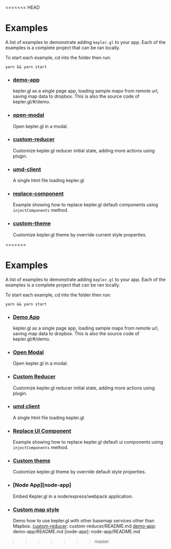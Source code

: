 <<<<<<< HEAD
# Examples

A list of examples to demonstrate adding `kepler.gl` to your app. Each of the examples is a complete project that can be ran locally.

To start each example, cd into the folder then run:

```
yarn && yarn start
```

- ### [demo-app][demo-app]

  kepler.gl as a single page app, loading sample maps from remote url, saving map data to dropbox. This is also the source code of kepler.gl/#/demo.

- ### [open-modal][open-modal]
  Open kepler.gl in a modal.

- ### [custom-reducer][custom-reducer]
  Customize kepler.gl reducer initial state, adding more actions using plugin.

- ### [umd-client][umd-client]
  A single html file loading kepler.gl

- ### [replace-component][replace-component]
  Example showing how to replace kepler.gl default components using `injectComponents` method.

- ### [custom-theme][custom-theme]
  Customize kepler.gl theme by override current style properties.


[custom-reducer]: custom-reducer/README.md
[demo-app]: demo-app/README.md
[open-modal]: open-modal/README.md
[umd-client]: umd-client/README.md
[replace-component]: replace-component/README.md
[custom-theme]: custom-theme/README.md
=======
# Examples

A list of examples to demonstrate adding `kepler.gl` to your app. Each of the examples is a complete project that can be ran locally.

To start each example, cd into the folder then run:

```
yarn && yarn start
```

- ### [Demo App][demo-app]

  kepler.gl as a single page app, loading sample maps from remote url, saving map data to dropbox. This is also the source code of kepler.gl/#/demo.

- ### [Open Modal][open-modal]
  Open kepler.gl in a modal.

- ### [Custom Reducer][custom-reducer]
  Customize kepler.gl reducer initial state, adding more actions using plugin.

- ### [umd client][umd-client]
  A single html file loading kepler.gl

- ### [Replace UI Component][replace-component]
  Example showing how to replace kepler.gl default ui components using `injectComponents` method.

- ### [Custom theme][custom-theme]
  Customize kepler.gl theme by override default style properties.

- ### [Node App][node-app]
  Embed Kepler.gl in a node/express/webpack application. 

- ### [Custom map style][custom-map-style]

  Demo how to use kepler.gl with other basemap services other than Mapbox.
[custom-reducer]: custom-reducer/README.md
[demo-app]: demo-app/README.md
[node-app]: node-app/README.md

[open-modal]: open-modal/README.md
[umd-client]: umd-client/README.md
[replace-component]: replace-component/README.md
[custom-theme]: custom-theme/README.md
[custom-map-style]: custom-map-style/README.md
>>>>>>> master
